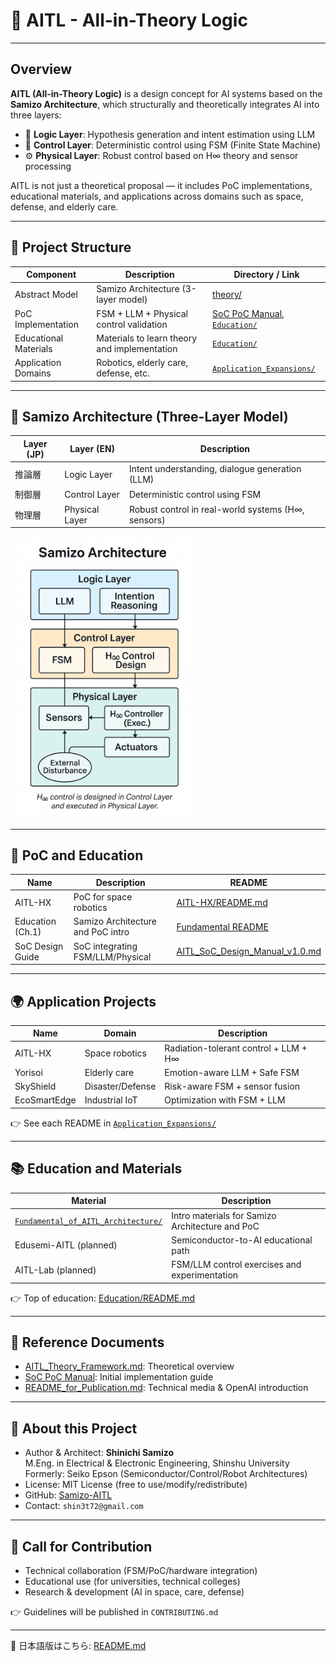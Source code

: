 # 🧠 AITL - All-in-Theory Logic

---

## Overview

**AITL (All-in-Theory Logic)** is a design concept for AI systems based on the **Samizo Architecture**, which structurally and theoretically integrates AI into three layers:

- 🧠 **Logic Layer**: Hypothesis generation and intent estimation using LLM  
- 🔁 **Control Layer**: Deterministic control using FSM (Finite State Machine)  
- ⚙️ **Physical Layer**: Robust control based on H∞ theory and sensor processing  

AITL is not just a theoretical proposal — it includes PoC implementations, educational materials, and applications across domains such as space, defense, and elderly care.

---

## 🧱 Project Structure

| Component         | Description                             | Directory / Link |
|-------------------|------------------------------------------|------------------|
| Abstract Model    | Samizo Architecture (3-layer model)      | [theory/](https://github.com/Samizo-AITL/theory) |
| PoC Implementation| FSM + LLM + Physical control validation  | [SoC PoC Manual](https://github.com/Samizo-AITL/aitl-lab/blob/main/docs/SoC_PoC_Manual_v5.0.md), [`Education/`](./Education/) |
| Educational Materials | Materials to learn theory and implementation | [`Education/`](./Education/) |
| Application Domains | Robotics, elderly care, defense, etc.  | [`Application_Expansions/`](./Application_Expansions/) |

---

## 🔬 Samizo Architecture (Three-Layer Model)

| Layer (JP)    | Layer (EN)      | Description                                     |
|---------------|------------------|-------------------------------------------------|
| 推論層        | Logic Layer      | Intent understanding, dialogue generation (LLM) |
| 制御層        | Control Layer    | Deterministic control using FSM                |
| 物理層        | Physical Layer   | Robust control in real-world systems (H∞, sensors) |

<img src="./docs/images/samizo_architecture_v4.png" alt="Samizo Architecture" width="300"/>

---

## 🚀 PoC and Education

| Name              | Description                        | README |
|-------------------|------------------------------------|--------|
| AITL-HX           | PoC for space robotics              | [AITL-HX/README.md](./Education/Fundamental_of_AITL_Architecture/Robotics_Control_Examples/AITL-HX/README.md) |
| Education (Ch.1)  | Samizo Architecture and PoC intro  | [Fundamental README](./Education/Fundamental_of_AITL_Architecture/README.md) |
| SoC Design Guide  | SoC integrating FSM/LLM/Physical    | [AITL_SoC_Design_Manual_v1.0.md](https://github.com/Samizo-AITL/aitl-lab/blob/main/docs/soc-manual/AITL_SoC_Design_Manual_v1.0.md) |

---

## 🌍 Application Projects

| Name           | Domain         | Description                                 |
|----------------|----------------|---------------------------------------------|
| AITL-HX        | Space robotics | Radiation-tolerant control + LLM + H∞       |
| Yorisoi        | Elderly care   | Emotion-aware LLM + Safe FSM                |
| SkyShield      | Disaster/Defense| Risk-aware FSM + sensor fusion              |
| EcoSmartEdge   | Industrial IoT | Optimization with FSM + LLM                 |

👉 See each README in [`Application_Expansions/`](./Application_Expansions/)

---

## 📚 Education and Materials

| Material                              | Description                                 |
|--------------------------------------|---------------------------------------------|
| [`Fundamental_of_AITL_Architecture/`](./Education/Fundamental_of_AITL_Architecture/) | Intro materials for Samizo Architecture and PoC |
| Edusemi-AITL (planned)               | Semiconductor-to-AI educational path         |
| AITL-Lab (planned)                   | FSM/LLM control exercises and experimentation |

👉 Top of education: [Education/README.md](./Education/README.md)

---

## 📄 Reference Documents

- [AITL_Theory_Framework.md](./docs/AITL_Theory_Framework.md): Theoretical overview  
- [SoC PoC Manual](https://github.com/Samizo-AITL/aitl-lab/blob/main/docs/SoC_PoC_Manual_v5.0.md): Initial implementation guide  
- [README_for_Publication.md](./README_for_Publication.md): Technical media & OpenAI introduction

---

## 🧾 About this Project

- Author & Architect: **Shinichi Samizo**  
  M.Eng. in Electrical & Electronic Engineering, Shinshu University  
  Formerly: Seiko Epson (Semiconductor/Control/Robot Architectures)  
- License: MIT License (free to use/modify/redistribute)  
- GitHub: [Samizo-AITL](https://github.com/Samizo-AITL)  
- Contact: `shin3t72@gmail.com`

---

## 🤝 Call for Contribution

- Technical collaboration (FSM/PoC/hardware integration)  
- Educational use (for universities, technical colleges)  
- Research & development (AI in space, care, defense)

👉 Guidelines will be published in `CONTRIBUTING.md`

---

📄 日本語版はこちら: [README.md](./README.md)
